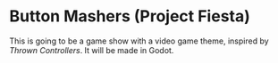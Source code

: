 # Button Mashers (Project Fiesta)

This is going to be a game show with a video game theme, inspired by *Thrown Controllers*. It will be made in Godot.
